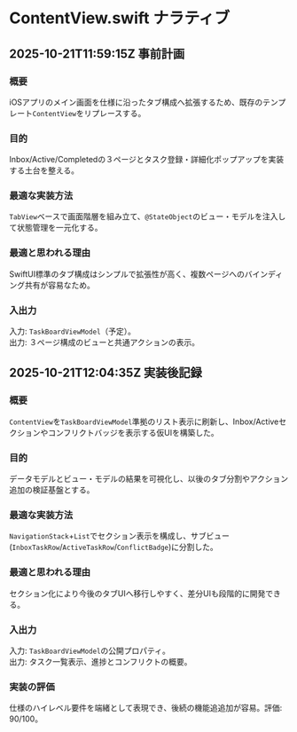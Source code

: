 # ContentView.swift ナラティブ

## 2025-10-21T11:59:15Z 事前計画
### 概要
iOSアプリのメイン画面を仕様に沿ったタブ構成へ拡張するため、既存のテンプレート`ContentView`をリプレースする。
### 目的
Inbox/Active/Completedの３ページとタスク登録・詳細化ポップアップを実装する土台を整える。
### 最適な実装方法
`TabView`ベースで画面階層を組み立て、`@StateObject`のビュー・モデルを注入して状態管理を一元化する。
### 最適と思われる理由
SwiftUI標準のタブ構成はシンプルで拡張性が高く、複数ページへのバインディング共有が容易なため。
### 入出力
入力: `TaskBoardViewModel`（予定）。  
出力: ３ページ構成のビューと共通アクションの表示。

## 2025-10-21T12:04:35Z 実装後記録
### 概要
`ContentView`を`TaskBoardViewModel`準拠のリスト表示に刷新し、Inbox/Activeセクションやコンフリクトバッジを表示する仮UIを構築した。
### 目的
データモデルとビュー・モデルの結果を可視化し、以後のタブ分割やアクション追加の検証基盤とする。
### 最適な実装方法
`NavigationStack`+`List`でセクション表示を構成し、サブビュー(`InboxTaskRow`/`ActiveTaskRow`/`ConflictBadge`)に分割した。
### 最適と思われる理由
セクション化により今後のタブUIへ移行しやすく、差分UIも段階的に開発できる。
### 入出力
入力: `TaskBoardViewModel`の公開プロパティ。  
出力: タスク一覧表示、進捗とコンフリクトの概要。
### 実装の評価
仕様のハイレベル要件を端緒として表現でき、後続の機能追追加が容易。評価: 90/100。
